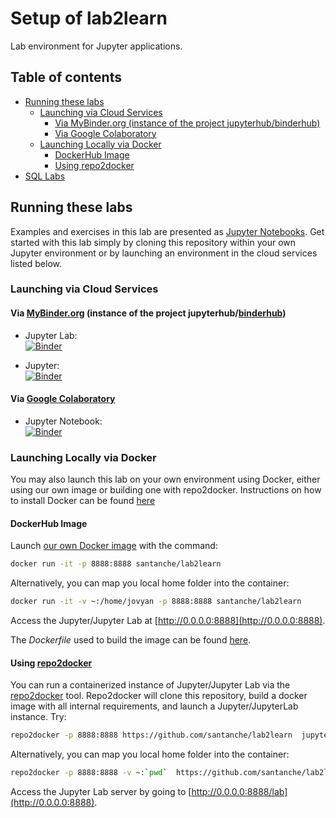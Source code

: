 # Setup of lab2learn
Lab environment for Jupyter applications.


## Table of contents

<!--
    The table of contents is automatically generated using the following sublime package:
    https://packagecontrol.io/packages/MarkdownTOC 

    Do not remove the html comments below
-->

<!-- MarkdownTOC autolink=true -->

- [Running these labs](#running-this-lab)
  - [Launching via Cloud Services](#launching-via-cloud-services)
    - [Via MyBinder.org \(instance of the project jupyterhub/binderhub\)](#via-mybinderorg-instance-of-the-project-jupyterhubbinderhub)
    - [Via Google Colaboratory](#via-google-colaboratory)
  - [Launching Locally via Docker](#launching-locally-via-docker)
    - [DockerHub Image](#dockerhub-image)
    - [Using repo2docker](#using-repo2docker)
- [SQL Labs](sql/)

<!-- /MarkdownTOC -->

## Running these labs

Examples and exercises in this lab are presented as [Jupyter Notebooks](http://jupyter-notebook-beginner-guide.readthedocs.io/en/latest/what_is_jupyter.html). 
Get started with this lab simply by cloning this repository within your own Jupyter environment or by launching an environment in the cloud services listed below.

### Launching via Cloud Services

#### Via [MyBinder.org](http://mybinder.org/) (instance of the project jupyterhub/[binderhub](https://github.com/jupyterhub/binderhub))


  * Jupyter Lab:   
  [![Binder](https://mybinder.org/badge_logo.svg)](https://mybinder.org/v2/gh/meucanto/labirinto2learnatbinder/HEAD?urlpath=lab)
  

  * Jupyter:     
  [![Binder](https://mybinder.org/badge_logo.svg)](https://mybinder.org/v2/gh/meucanto/labirinto2learnatbinder/HEAD?urlpath=lab)



#### Via [Google Colaboratory](https://colab.research.google.com)

  * Jupyter Notebook:   
  [![Binder](https://camo.githubusercontent.com/52feade06f2fecbf006889a904d221e6a730c194/68747470733a2f2f636f6c61622e72657365617263682e676f6f676c652e636f6d2f6173736574732f636f6c61622d62616467652e737667)](https://colab.research.google.com/github/santanche/lab2learn)

### Launching Locally via Docker

You may also launch this lab on your own environment using Docker, either using our own image or building one with repo2docker. Instructions on how to install Docker can be found [here](https://docs.docker.com/install/)


#### DockerHub Image

Launch [our own Docker image](https://hub.docker.com/r/santanche/lab2learn/) with the command:  
```bash
docker run -it -p 8888:8888 santanche/lab2learn
``` 

Alternatively, you can map you local home folder into the container:

```bash
docker run -it -v ~:/home/jovyan -p 8888:8888 santanche/lab2learn
``` 

Access the Jupyter/Jupyter Lab at [http://0.0.0.0:8888](http://0.0.0.0:8888). 

The *Dockerfile* used to build the image can be found [here](https://github.com/santanche/lab2learn/tree/master/resources/docker/image).


#### Using [repo2docker](https://github.com/jupyter/repo2docker)

You can run a containerized instance of Jupyter/Jupyter Lab via the [repo2docker](https://github.com/jupyter/repo2docker) tool. Repo2docker will clone this repository, build a docker image with all internal requirements, and launch a Jupyter/JupyterLab instance. Try:

```bash
repo2docker -p 8888:8888 https://github.com/santanche/lab2learn  jupyter-lab --ip 0.0.0.0 --NotebookApp.token=''
```

Alternatively, you can map you local home folder into the container:
```bash
repo2docker -p 8888:8888 -v ~:`pwd`  https://github.com/santanche/lab2learn  jupyter-lab --ip 0.0.0.0 --NotebookApp.token=''
```

Access the Jupyter Lab server by going to [http://0.0.0.0:8888/lab](http://0.0.0.0:8888). 
